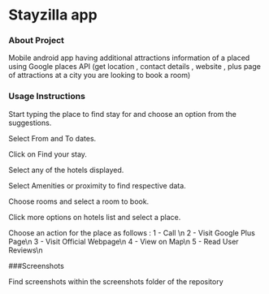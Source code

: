 Stayzilla app
=============

### About Project

Mobile android app having additional attractions information of a placed using Google places API (get location , contact details , website , plus page of attractions at a city you are looking to book a room)



### Usage Instructions

Start typing the place to find stay for and choose an option from the suggestions.

Select From and To dates.

Click on Find your stay.

Select any of the hotels displayed.

Select Amenities or proximity to find respective data.

Choose rooms and select a room to book.

Click more options on hotels list and select a place.

Choose an action for the place as follows :
    1 - Call \n
    2 - Visit Google Plus Page\n
    3 - Visit Official Webpage\n
    4 - View on Map\n
    5 - Read User Reviews\n


###Screenshots

Find screenshots within the screenshots folder of the repository
